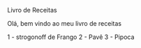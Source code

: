
Livro de Receitas

Olá, bem vindo ao meu livro de receitas

1 - strogonoff de Frango
2 - Pavê
3 - Pipoca
